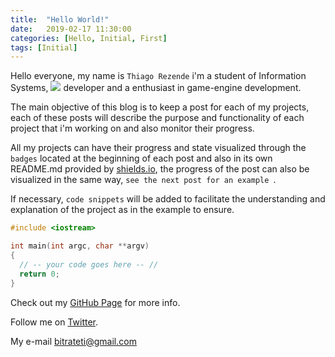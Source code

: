 ```yaml
---
title:  "Hello World!"
date:   2019-02-17 11:30:00
categories: [Hello, Initial, First]
tags: [Initial]
---
```

Hello everyone, my name is `Thiago Rezende` i'm a student of Information Systems, ![](https://img.shields.io/badge/C++--orange.svg) developer and a enthusiast in game-engine development.

The main objective of this blog is to keep a post for each of my projects, each of these posts will describe the purpose and functionality of each project that i'm working on and also monitor their progress.

All my projects can have their progress and state visualized through the `badges` located at the beginning of each post and also in its own README.md provided by [shields.io][shields.io], the progress of the post can also be visualized in the same way, `see the next post for an example
`.

If necessary, `code snippets` will be added to facilitate the understanding and explanation of the project as in the example to ensure.

``` cpp
#include <iostream>

int main(int argc, char **argv)
{
  // -- your code goes here -- //
  return 0;
}
```


Check out my [GitHub Page][github] for more info.

Follow me on [Twitter][twitter].

My e-mail [bitrateti@gmail.com][e-mail]

[github]:      https://www.github.com/thiago-rezende
[twitter]:     http://twitter.com/_thiago_rezende
[e-mail]:      mailto:bitrateti@gmail.com
[shields.io]:  https://shields.io
